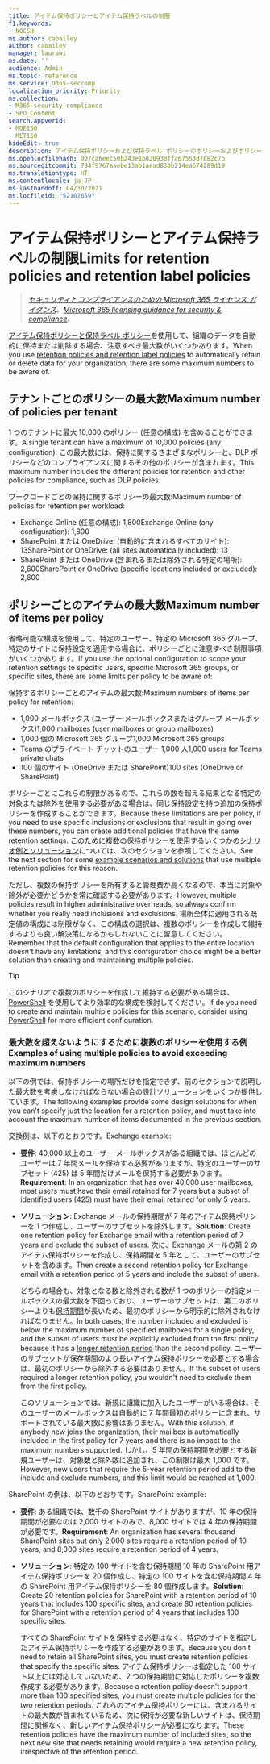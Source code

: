 ```yaml
---
title: アイテム保持ポリシーとアイテム保持ラベルの制限
f1.keywords:
- NOCSH
ms.author: cabailey
author: cabailey
manager: laurawi
ms.date: ''
audience: Admin
ms.topic: reference
ms.service: O365-seccomp
localization_priority: Priority
ms.collection:
- M365-security-compliance
- SPO_Content
search.appverid:
- MOE150
- MET150
hideEdit: true
description: アイテム保持ポリシーおよび保持ラベル ポリシーのポリシーおよびポリシーごとの項目の最大数を把握する
ms.openlocfilehash: 007ca6eec50b243e1b820938ffa67553d7882c7b
ms.sourcegitcommit: 794f9767aaebe13ab1aead830b214ea674289d19
ms.translationtype: HT
ms.contentlocale: ja-JP
ms.lasthandoff: 04/30/2021
ms.locfileid: "52107659"
---
```

# <a name="limits-for-retention-policies-and-retention-label-policies"></a><span data-ttu-id="8a31c-103">アイテム保持ポリシーとアイテム保持ラベルの制限</span><span class="sxs-lookup"><span data-stu-id="8a31c-103">Limits for retention policies and retention label policies</span></span>

><span data-ttu-id="8a31c-104">*[セキュリティとコンプライアンスのための Microsoft 365 ライセンス ガイダンス](/office365/servicedescriptions/microsoft-365-service-descriptions/microsoft-365-tenantlevel-services-licensing-guidance/microsoft-365-security-compliance-licensing-guidance)。*</span><span class="sxs-lookup"><span data-stu-id="8a31c-104">*[Microsoft 365 licensing guidance for security & compliance](/office365/servicedescriptions/microsoft-365-service-descriptions/microsoft-365-tenantlevel-services-licensing-guidance/microsoft-365-security-compliance-licensing-guidance).*</span></span>

<span data-ttu-id="8a31c-105">[アイテム保持ポリシーと保持ラベル ポリシー](retention.md#retention-policies-and-retention-labels)を使用して、組織のデータを自動的に保持または削除する場合、注意すべき最大数がいくつかあります。</span><span class="sxs-lookup"><span data-stu-id="8a31c-105">When you use [retention policies and retention label policies](retention.md#retention-policies-and-retention-labels) to automatically retain or delete data for your organization, there are some maximum numbers to be aware of.</span></span>

## <a name="maximum-number-of-policies-per-tenant"></a><span data-ttu-id="8a31c-106">テナントごとのポリシーの最大数</span><span class="sxs-lookup"><span data-stu-id="8a31c-106">Maximum number of policies per tenant</span></span>

<span data-ttu-id="8a31c-107">1 つのテナントに最大 10,000 のポリシー (任意の構成) を含めることができます。</span><span class="sxs-lookup"><span data-stu-id="8a31c-107">A single tenant can have a maximum of 10,000 policies (any configuration).</span></span> <span data-ttu-id="8a31c-108">この最大数には、保持に関するさまざまなポリシーと、DLP ポリシーなどのコンプライアンスに関するその他のポリシーが含まれます。</span><span class="sxs-lookup"><span data-stu-id="8a31c-108">This maximum number includes the different policies for retention and other policies for compliance, such as DLP policies.</span></span>

<span data-ttu-id="8a31c-109">ワークロードごとの保持に関するポリシーの最大数:</span><span class="sxs-lookup"><span data-stu-id="8a31c-109">Maximum number of policies for retention per workload:</span></span>

- <span data-ttu-id="8a31c-110">Exchange Online (任意の構成): 1,800</span><span class="sxs-lookup"><span data-stu-id="8a31c-110">Exchange Online (any configuration): 1,800</span></span>
- <span data-ttu-id="8a31c-111">SharePoint または OneDrive: (自動的に含まれるすべてのサイト): 13</span><span class="sxs-lookup"><span data-stu-id="8a31c-111">SharePoint or OneDrive: (all sites automatically included): 13</span></span>
- <span data-ttu-id="8a31c-112">SharePoint または OneDrive (含まれるまたは除外される特定の場所): 2,600</span><span class="sxs-lookup"><span data-stu-id="8a31c-112">SharePoint or OneDrive (specific locations included or excluded): 2,600</span></span>

## <a name="maximum-number-of-items-per-policy"></a><span data-ttu-id="8a31c-113">ポリシーごとのアイテムの最大数</span><span class="sxs-lookup"><span data-stu-id="8a31c-113">Maximum number of items per policy</span></span>

<span data-ttu-id="8a31c-114">省略可能な構成を使用して、特定のユーザー、特定の Microsoft 365 グループ、特定のサイトに保持設定を適用する場合に、ポリシーごとに注意すべき制限事項がいくつかあります。</span><span class="sxs-lookup"><span data-stu-id="8a31c-114">If you use the optional configuration to scope your retention settings to specific users, specific Microsoft 365 groups, or specific sites, there are some limits per policy to be aware of:</span></span> 

<span data-ttu-id="8a31c-115">保持するポリシーごとのアイテムの最大数:</span><span class="sxs-lookup"><span data-stu-id="8a31c-115">Maximum numbers of items per policy for retention:</span></span>

  - <span data-ttu-id="8a31c-116">1,000 メールボックス (ユーザー メールボックスまたはグループ メールボックス)</span><span class="sxs-lookup"><span data-stu-id="8a31c-116">1,000 mailboxes (user mailboxes or group mailboxes)</span></span>
  - <span data-ttu-id="8a31c-117">1,000 個の Microsoft 365 グループ</span><span class="sxs-lookup"><span data-stu-id="8a31c-117">1,000 Microsoft 365 groups</span></span>
  - <span data-ttu-id="8a31c-118">Teams のプライベート チャットのユーザー 1,000 人</span><span class="sxs-lookup"><span data-stu-id="8a31c-118">1,000 users for Teams private chats</span></span>
  - <span data-ttu-id="8a31c-119">100 個のサイト (OneDrive または SharePoint)</span><span class="sxs-lookup"><span data-stu-id="8a31c-119">100 sites (OneDrive or SharePoint)</span></span>

<span data-ttu-id="8a31c-120">ポリシーごとにこれらの制限があるので、これらの数を超える結果となる特定の対象または除外を使用する必要がある場合は、同じ保持設定を持つ追加の保持ポリシーを作成することができます。</span><span class="sxs-lookup"><span data-stu-id="8a31c-120">Because these limitations are per policy, if you need to use specific inclusions or exclusions that result in going over these numbers, you can create additional policies that have the same retention settings.</span></span> <span data-ttu-id="8a31c-121">このために複数の保持ポリシーを使用するいくつかの[シナリオ例とソリューション](#examples-of-using-multiple-policies-to-avoid-exceeding-maximum-numbers)については、次のセクションを参照してください。</span><span class="sxs-lookup"><span data-stu-id="8a31c-121">See the next section for some [example scenarios and solutions](#examples-of-using-multiple-policies-to-avoid-exceeding-maximum-numbers) that use multiple retention policies for this reason.</span></span>

<span data-ttu-id="8a31c-122">ただし、複数の保持ポリシーを所有すると管理費が高くなるので、本当に対象や除外が必要かどうかを常に確認する必要があります。</span><span class="sxs-lookup"><span data-stu-id="8a31c-122">However, multiple policies result in higher administrative overheads, so always confirm whether you really need inclusions and exclusions.</span></span> <span data-ttu-id="8a31c-123">場所全体に適用される既定値の構成には制限がなく、この構成の選択は、複数のポリシーを作成して維持するよりも良い解決策になるかもしれないことに留意してください。</span><span class="sxs-lookup"><span data-stu-id="8a31c-123">Remember that the default configuration that applies to the entire location doesn't have any limitations, and this configuration choice might be a better solution than creating and maintaining multiple policies.</span></span>

> [!TIP]
> <span data-ttu-id="8a31c-124">このシナリオで複数のポリシーを作成して維持する必要がある場合は、[PowerShell](retention.md#powershell-cmdlets-for-retention-policies-and-retention-labels) を使用してより効率的な構成を検討してください。</span><span class="sxs-lookup"><span data-stu-id="8a31c-124">If do you need to create and maintain multiple policies for this scenario, consider using [PowerShell](retention.md#powershell-cmdlets-for-retention-policies-and-retention-labels) for more efficient configuration.</span></span>

### <a name="examples-of-using-multiple-policies-to-avoid-exceeding-maximum-numbers"></a><span data-ttu-id="8a31c-125">最大数を超えないようにするために複数のポリシーを使用する例</span><span class="sxs-lookup"><span data-stu-id="8a31c-125">Examples of using multiple policies to avoid exceeding maximum numbers</span></span>

<span data-ttu-id="8a31c-126">以下の例では、保持ポリシーの場所だけを指定できず、前のセクションで説明した最大数を考慮しなければならない場合の設計ソリューションをいくつか提供しています。</span><span class="sxs-lookup"><span data-stu-id="8a31c-126">The following examples provide some design solutions for when you can't specify just the location for a retention policy, and must take into account the maximum number of items documented in the previous section.</span></span>

<span data-ttu-id="8a31c-127">交換例は、以下のとおりです。</span><span class="sxs-lookup"><span data-stu-id="8a31c-127">Exchange example:</span></span>

- <span data-ttu-id="8a31c-128">**要件**: 40,000 以上のユーザー メールボックスがある組織では、ほとんどのユーザーは 7 年間メールを保持する必要がありますが、特定のユーザーのサブセット (425) は 5 年間だけメールを保持する必要があります。</span><span class="sxs-lookup"><span data-stu-id="8a31c-128">**Requirement**: In an organization that has over 40,000 user mailboxes, most users must have their email retained for 7 years but a subset of identified users (425) must have their email retained for only 5 years.</span></span>

- <span data-ttu-id="8a31c-129">**ソリューション**: Exchange メールの保持期間が 7 年のアイテム保持ポリシーを 1 つ作成し、ユーザーのサブセットを除外します。</span><span class="sxs-lookup"><span data-stu-id="8a31c-129">**Solution**: Create one retention policy for Exchange email with a retention period of 7 years and exclude the subset of users.</span></span> <span data-ttu-id="8a31c-130">次に、Exchange メールの第 2 のアイテム保持ポリシーを作成し、保持期間を 5 年として、ユーザーのサブセットを含めます。</span><span class="sxs-lookup"><span data-stu-id="8a31c-130">Then create a second retention policy for Exchange email with a retention period of 5 years and include the subset of users.</span></span> 
    
    <span data-ttu-id="8a31c-131">どちらの場合も、対象となる数と除外される数が 1 つのポリシーの指定メールボックスの最大数を下回っており、ユーザーのサブセットは、第二のポリシーよりも[保持期間](retention.md#the-principles-of-retention-or-what-takes-precedence)が長いため、最初のポリシーから明示的に除外されなければなりません。</span><span class="sxs-lookup"><span data-stu-id="8a31c-131">In both cases, the number included and excluded is below the maximum number of specified mailboxes for a single policy, and the subset of users must be explicitly excluded from the first policy because it has a [longer retention period](retention.md#the-principles-of-retention-or-what-takes-precedence) than the second policy.</span></span> <span data-ttu-id="8a31c-132">ユーザーのサブセットが保存期間のより長いアイテム保持ポリシーを必要とする場合は、最初のポリシーから除外する必要はありません。</span><span class="sxs-lookup"><span data-stu-id="8a31c-132">If the subset of users required a longer retention policy, you wouldn't need to exclude them from the first policy.</span></span>
     
    <span data-ttu-id="8a31c-133">このソリューションでは、新規に組織に加入したユーザーがいる場合は、そのユーザーのメールボックスは自動的に 7 年間最初のポリシーに含まれ、サポートされている最大数に影響はありません。</span><span class="sxs-lookup"><span data-stu-id="8a31c-133">With this solution, if anybody new joins the organization, their mailbox is automatically included in the first policy for 7 years and there is no impact to the maximum numbers supported.</span></span> <span data-ttu-id="8a31c-134">しかし、5 年間の保持期間を必要とする新規ユーザーは、対象数と除外数に追加され、この制限は最大 1,000 です。</span><span class="sxs-lookup"><span data-stu-id="8a31c-134">However, new users that require the 5-year retention period add to the include and exclude numbers, and this limit would be reached at 1,000.</span></span>

<span data-ttu-id="8a31c-135">SharePoint の例は、以下のとおりです。</span><span class="sxs-lookup"><span data-stu-id="8a31c-135">SharePoint example:</span></span>

- <span data-ttu-id="8a31c-136">**要件**: ある組織では、数千の SharePoint サイトがありますが、10 年の保持期間が必要なのは 2,000 サイトのみで、8,000 サイトでは 4 年の保持期間が必要です。</span><span class="sxs-lookup"><span data-stu-id="8a31c-136">**Requirement**: An organization has several thousand SharePoint sites but only 2,000 sites require a retention period of 10 years, and 8,000 sites require a retention period of 4 years.</span></span>

- <span data-ttu-id="8a31c-137">**ソリューション**: 特定の 100 サイトを含む保持期間 10 年の SharePoint 用アイテム保持ポリシーを 20 個作成し、特定の 100 サイトを含む保持期間 4 年の SharePoint 用アイテム保持ポリシーを 80 個作成します。</span><span class="sxs-lookup"><span data-stu-id="8a31c-137">**Solution**: Create 20 retention policies for SharePoint with a retention period of 10 years that includes 100 specific sites, and create 80 retention policies for SharePoint with a retention period of 4 years that includes 100 specific sites.</span></span>
    
    <span data-ttu-id="8a31c-138">すべての SharePoint サイトを保持する必要はなく、特定のサイトを指定したアイテム保持ポリシーを作成する必要があります。</span><span class="sxs-lookup"><span data-stu-id="8a31c-138">Because you don't need to retain all SharePoint sites, you must create retention policies that specify the specific sites.</span></span> <span data-ttu-id="8a31c-139">アイテム保持ポリシーは指定した 100 サイト以上には対応していないため、2 つの保持期間に対応したポリシーを複数作成する必要があります。</span><span class="sxs-lookup"><span data-stu-id="8a31c-139">Because a retention policy doesn't support more than 100 specified sites, you must create multiple policies for the two retention periods.</span></span> <span data-ttu-id="8a31c-140">これらのアイテム保持ポリシーには、含まれるサイトの最大数が含まれているため、次に保持が必要な新しいサイトは、保持期間に関係なく、新しいアイテム保持ポリシーが必要になります。</span><span class="sxs-lookup"><span data-stu-id="8a31c-140">These retention policies  have the maximum number of included sites, so the next new site that needs retaining would require a new retention policy, irrespective of the retention period.</span></span>